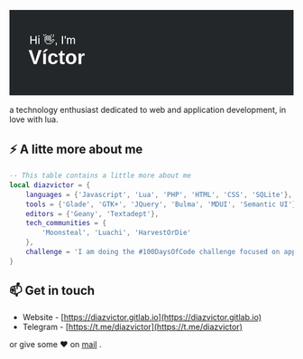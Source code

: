 ![Header](https://github.com/diazvictor/diazvictor/blob/main/header.png)

a technology enthusiast dedicated to web and application development, in love with lua.

## ⚡ A litte more about me

```lua
-- This table contains a little more about me
local diazvictor = {
	languages = {'Javascript', 'Lua', 'PHP', 'HTML', 'CSS', 'SQLite'},
	tools = {'Glade', 'GTK+', 'JQuery', 'Bulma', 'MDUI', 'Semantic UI'}
	editors = {'Geany', 'Textadept'},
	tech_communities = {
		'Moonsteal', 'Luachi', 'HarvestOrDie'
	},
	challenge = 'I am doing the #100DaysOfCode challenge focused on application development (web/desktop) with lua or php.'
}
```

## 📫 Get in touch
- Website - [https://diazvictor.gitlab.io](https://diazvictor.gitlab.io)
- Telegram - [https://t.me/diazvictor](https://t.me/diazvictor)

or give some ♥ on [mail](mailto:victor.vector008@gmail.com) .
